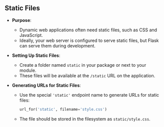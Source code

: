 ## Static Files

- **Purpose**:
  - Dynamic web applications often need static files, such as CSS and JavaScript.
  - Ideally, your web server is configured to serve static files, but Flask can serve them during development.

- **Setting Up Static Files**:
  - Create a folder named `static` in your package or next to your module.
  - These files will be available at the `/static` URL on the application.

- **Generating URLs for Static Files**:
  - Use the special `'static'` endpoint name to generate URLs for static files:
    ```python
    url_for('static', filename='style.css')
    ```
  - The file should be stored in the filesystem as `static/style.css`.
